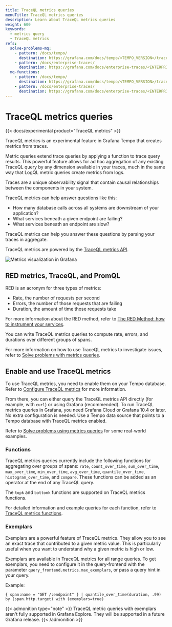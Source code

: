 ```yaml
---
title: TraceQL metrics queries
menuTitle: TraceQL metrics queries
description: Learn about TraceQL metrics queries
weight: 600
keywords:
  - metrics query
  - TraceQL metrics
refs:
  solve-problems-mq:
    - pattern: /docs/tempo/
      destination: https://grafana.com/docs/tempo/<TEMPO_VERSION>/traceql/metrics-queries/solve-problems-metrics-queries/
    - pattern: /docs/enterprise-traces/
      destination: https://grafana.com/docs/enterprise-traces/<ENTERPRISE_TRACES_VERSION>/traceql/metrics-queries/solve-problems-metrics-queries/
  mq-functions:
    - pattern: /docs/tempo/
      destination: https://grafana.com/docs/tempo/<TEMPO_VERSION>/traceql/metrics-queries/functions/
    - pattern: /docs/enterprise-traces/
      destination: https://grafana.com/docs/enterprise-traces/<ENTERPRISE_TRACES_VERSION>/traceql/metrics-queries/functions/
---
```


# TraceQL metrics queries

{{< docs/experimental product="TraceQL metrics" >}}

TraceQL metrics is an experimental feature in Grafana Tempo that creates metrics from traces.

Metric queries extend trace queries by applying a function to trace query results.
This powerful feature allows for ad hoc aggregation of any existing TraceQL query by any dimension available in your
traces, much in the same way that LogQL metric queries create metrics from logs.

Traces are a unique observability signal that contain causal relationships between the components in your system.

TraceQL metrics can help answer questions like this:

* How many database calls across all systems are downstream of your application?
* What services beneath a given endpoint are failing?
* What services beneath an endpoint are slow?

TraceQL metrics can help you answer these questions by parsing your traces in aggregate.

TraceQL metrics are powered by
the [TraceQL metrics API](https://grafana.com/docs/tempo/<TEMPO_VERSION>/api_docs/#traceql-metrics).

![Metrics visualization in Grafana](/media/docs/tempo/metrics-explore-sapmle-v2.7.png)

## RED metrics, TraceQL, and PromQL

RED is an acronym for three types of metrics:

- Rate, the number of requests per second
- Errors, the number of those requests that are failing
- Duration, the amount of time those requests take

For more information about the RED method, refer
to [The RED Method: how to instrument your services](/blog/2018/08/02/the-red-method-how-to-instrument-your-services/).

You can write TraceQL metrics queries to compute rate, errors, and durations over different groups of spans.

For more information on how to use TraceQL metrics to investigate issues, refer
to [Solve problems with metrics queries](ref:solve-problems-mq).

## Enable and use TraceQL metrics

To use TraceQL metrics, you need to enable them on your Tempo database.
Refer to [Configure TraceQL metrics](https://grafana.com/docs/tempo/<TEMPO_VERSION>/operations/traceql-metrics/) for
more information.

From there, you can either query the TraceQL metrics API directly (for example, with `curl`) or using Grafana
(recommended).
To run TraceQL metrics queries in Grafana, you need Grafana Cloud or Grafana 10.4 or later.
No extra configuration is needed.
Use a Tempo data source that points to a Tempo database with TraceQL metrics enabled.

Refer to [Solve problems using metrics queries](ref:solve-problems-mq) for some real-world examples.

### Functions

TraceQL metrics queries currently include the following functions for aggregating over groups of spans: `rate`,
`count_over_time`, `sum_over_time`, `max_over_time`, `min_over_time`, `avg_over_time`, `quantile_over_time`,
`histogram_over_time`, and `compare`.
These functions can be added as an operator at the end of any TraceQL query.

The `topk` and `bottomk` functions are supported on TraceQL metrics functions.

For detailed information and example queries for each function, refer to [TraceQL metrics functions](ref:mq-functions).

### Exemplars

Exemplars are a powerful feature of TraceQL metrics.
They allow you to see an exact trace that contributed to a given metric value.
This is particularly useful when you want to understand why a given metric is high or low.

Exemplars are available in TraceQL metrics for all range queries.
To get exemplars, you need to configure it in the query-frontend with the parameter
`query_frontend.metrics.max_exemplars`,
or pass a query hint in your query.

Example:

```
{ span:name = "GET /:endpoint" } | quantile_over_time(duration, .99) by (span.http.target) with (exemplars=true)
```

{{< admonition type="note" >}}
TraceQL metric queries with exemplars aren't fully supported in Grafana Explore.
They will be supported in a future Grafana release.
{{< /admonition >}}
